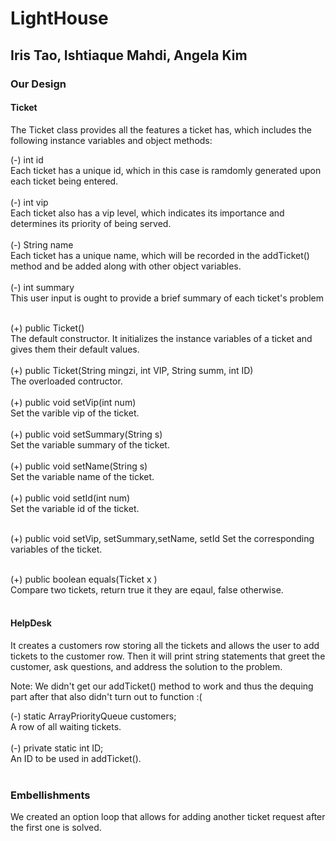 # LightHouse
## Iris Tao, Ishtiaque Mahdi, Angela Kim</br>

### Our Design
#### Ticket
The Ticket class provides all the features a ticket has, which includes the following instance variables and object methods:

(-) int id</br>
    Each ticket has a unique id, which in this case is ramdomly generated upon each ticket being entered. </br></br>
(-) int vip</br>
    Each ticket also has a vip level, which indicates its importance and determines its priority of being served. </br></br>
(-) String name</br>
    Each ticket has a unique name, which will be recorded in the addTicket() method and be added along with other object variables. </br></br>
(-) int summary</br>
    This user input is ought to provide a brief summary of each ticket's problem</br></br>
    
(+) public Ticket()</br>
    The default constructor. It initializes the instance variables of a ticket and gives them their default values.</br></br>
(+) public Ticket(String mingzi, int VIP, String summ, int ID)</br>
    The overloaded contructor.</br></br>
(+) public void setVip(int num)</br>
    Set the varible vip of the ticket.</br></br>
(+) public void setSummary(String s)</br>
    Set the variable summary of the ticket.</br></br>
(+) public void setName(String s)</br>
    Set the variable name of the ticket.</br></br>
(+) public void setId(int num)</br>
    Set the variable id of the ticket.</br></br>
  
(+) public void setVip, setSummary,setName, setId
    Set the corresponding variables of the ticket.</br></br>
    
(+) public boolean equals(Ticket x )</br>
    Compare two tickets, return true it they are eqaul, false otherwise.</br></br>
    
    
#### HelpDesk
It creates a customers row storing all the tickets and allows the user to add tickets to the customer row. Then it will print string statements that greet the customer, ask questions, and address the solution to the problem.

Note: We didn't get our addTicket() method to work and thus the dequing part after that also didn't turn out to function :(

(-) static ArrayPriorityQueue<Ticket> customers; </br>
    A row of all waiting tickets. </br></br>
(-) private static int ID;</br>
    An ID to be used in addTicket(). </br></br>




### Embellishments
We created an option loop that allows for adding another ticket request after the first one is solved.





